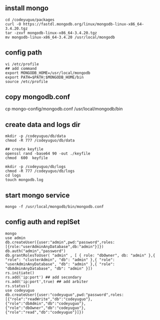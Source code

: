 
## install mongo
```
cd /codeyuguo/packages
curl -O https://fastdl.mongodb.org/linux/mongodb-linux-x86_64-3.4.20.tgz
tar -zxvf mongodb-linux-x86_64-3.4.20.tgz
mv mongodb-linux-x86_64-3.4.20 /usr/local/mongodb
```
## config path
```
vi /etc/profile
## add command
export MONGODB_HOME=/usr/local/mongodb
export PATH=$PATH:$MONGODB_HOME/bin
source /etc/profile
```

## copy mongodb.conf
cp mongo-config/mongodb.conf /usr/local/mongodb/bin

## create data and logs dir
```
mkdir -p /codeyuguo/db/data
chmod -R 777 /codeyuguo/db/data

## create keyfile
openssl rand -base64 90 -out ./keyfile
chmod  600  keyfile

mkdir -p /codeyuguo/db/logs
chmod -R 777 /codeyuguo/db/logs
cd logs
touch mongodb.log
```

## start mongo service
```
mongo -f /usr/local/mongodb/bin/mongodb.conf
```

## config auth and replSet

```
mongo
use admin
db.createUser({user:"admin",pwd:"password",roles:[{role:"userAdminAnyDatabase",db:"admin"}]})
db.auth("admin","password")
db.grantRolesToUser( "admin" , [ { role: "dbOwner", db: "admin" },{ "role": "clusterAdmin", "db": "admin" },{ "role": "userAdminAnyDatabase", "db": "admin" },{ "role": "dbAdminAnyDatabase", "db": "admin" }])
rs.initiate()
rs.add('ip:port') ## add secondary
rs.add('ip:port',true) ## add arbiter
rs.status()
use codeyuguo
db.createUser({user:"codeyuguo",pwd:"password",roles:[{"role":"readWrite","db":"codeyuguo"},{"role":"dbAdmin","db":"codeyuguo"},{"role":"dbOwner","db":"codeyuguo"},{"role":"read","db":"codeyuguo"}]})
```